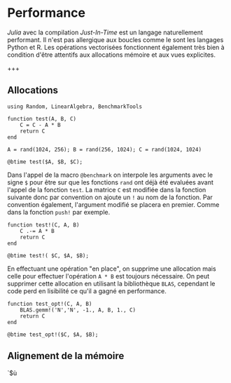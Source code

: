 
# Performance

*Julia* avec la compilation *Just-In-Time* est un langage naturellement performant. Il n'est pas allergique aux boucles comme le sont les langages Python et R. Les opérations vectorisées fonctionnent également très bien à condition d'être attentifs aux allocations mémoire et aux vues explicites.

+++

## Allocations

```{code-cell}
using Random, LinearAlgebra, BenchmarkTools

function test(A, B, C)
    C = C - A * B
    return C
end

A = rand(1024, 256); B = rand(256, 1024); C = rand(1024, 1024)

@btime test($A, $B, $C);
```

Dans l'appel de la macro `@benchmark` on interpole les arguments avec le signe `$` pour être sur que les fonctions
    `rand` ont déjà été evaluées avant l'appel de la fonction `test`. La matrice `C` est modifiée dans la fonction suivante donc par convention on ajoute un `!` au nom de la fonction. Par convention également, l'argument modifié se placera en premier. Comme dans la fonction `push!` par exemple.

```{code-cell}
function test!(C, A, B)
    C .-= A * B
    return C
end

@btime test!( $C, $A, $B);
```

En effectuant une opération "en place", on supprime une allocation mais celle pour effectuer l'opération `A * B` est toujours nécessaire. On peut supprimer cette allocation en utilisant la bibliothèque `BLAS`, cependant le code perd en lisibilité ce qu'il a gagné en performance.

```{code-cell}
function test_opt!(C, A, B)
    BLAS.gemm!('N','N', -1., A, B, 1., C)
    return C
end

@btime test_opt!($C, $A, $B);
```

## Alignement de la mémoire
`$ù
